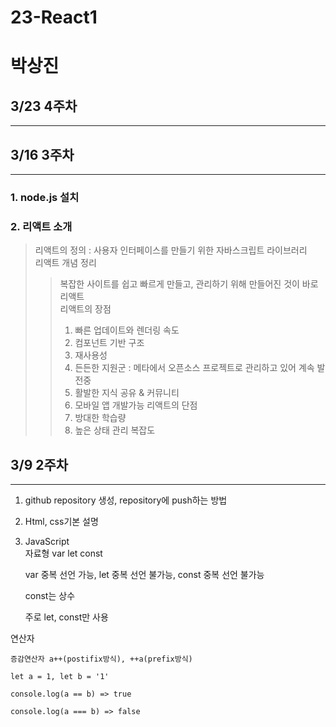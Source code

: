 # 23-React1
# 박상진

## 3/23 4주차
--------------------------



## 3/16 3주차
--------------------------
### 1. node.js 설치
### 2. 리액트 소개
> 리액트의 정의 : 사용자 인터페이스를 만들기 위한 자바스크립트 라이브러리  
> 리액트 개념 정리
>> 복잡한 사이트를 쉽고 빠르게 만들고, 관리하기 위해 만들어진 것이 바로 리액트  
> 리액트의 장점  
>> 1. 빠른 업데이트와 렌더링 속도  
>> 2. 컴포넌트 기반 구조
>> 3. 재사용성
>> 4. 든든한 지원군 : 메타에서 오픈소스 프로젝트로 관리하고 있어 계속 발전중
>> 5. 활발한 지식 공유 & 커뮤니티
>> 6. 모바일 앱 개발가능
>리액트의 단점
>> 1. 방대한 학습량
>> 2. 높은 상태 관리 복잡도

## 3/9 2주차
--------------------------

1. github repository 생성, repository에 push하는 방법
2. Html, css기본 설명
3. JavaScript   
  자료형 var let const
  
    var 중복 선언 가능, let 중복 선언 불가능, const 중복 선언 불가능
    
    const는 상수
    
    주로 let, const만 사용

  연산자
  
    증감연산자 a++(postifix방식), ++a(prefix방식)
    
    let a = 1, let b = '1'
    
    console.log(a == b) => true
    
    console.log(a === b) => false
